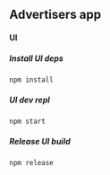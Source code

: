 ## Advertisers app

#### UI
##### Install UI deps
```
npm install
```

##### UI dev repl
```
npm start
```

##### Release UI build
```
npm release
```

